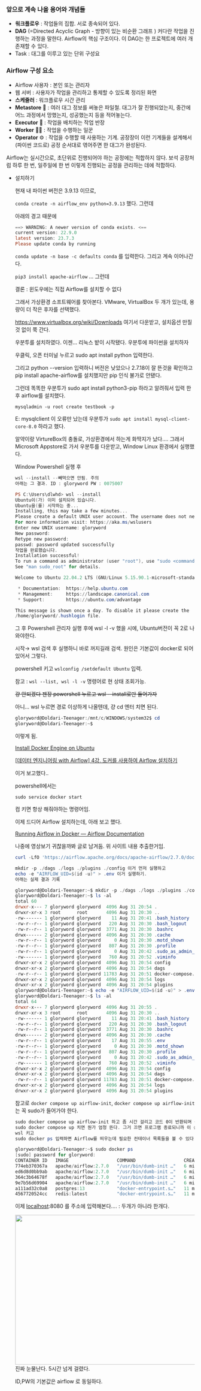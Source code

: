 ### 앞으로 계속 나올 용어와 개념들

- **워크플로우** : 작업들의 집합. 서로 종속되어 있다.
- **DAG** (=Directed Acyclic Graph - 방향이 있는 비순환 그래프 )
커다란 작업을 진행하는 과정을 말한다. Airflow의 핵심 구조이다. 
이 DAG는 한 프로젝트에 여러 개 존재할 수 있다.
- Task : 대그를 이루고 있는 단위 구성요

### Airflow 구성 요소

- Airflow 사용자 : 본인 또는 관리자
- 웹 서버 : 사용자가 작업을 관리하고 통제할 수 있도록 정리된 화면
- **스케줄러** : 워크플로우 시간 관리
- **Metastore** 📑 : 여러 대그 정보를 써놓은 파일철. 대그가 잘 진행되었는지, 중간에 어느 과정에서 망했는지, 성공했는지 등을 적어놓는다.
- **Executor** 👷 : 작업을 배치하는 작업 반장
- **Worker** 👩‍🔧 : 작업을 수행하는 일꾼
- **Operator** ⚙️ : 작업을 수행할 때 사용하는 기계. 공장장이 이런 기계들을 설계해서(파이썬 코드로) 공정 순서대로 엮어주면 한 대그가 완성된다.

Airflow는 실시간으로, 초단위로 진행되어야 하는 공정에는 적합하지 않다. 보석 공장처럼 하루 한 번, 일주일에 한 번 이렇게 진행되는 공정을 관리하는 데에 적합하다.

- 설치하기
    
    현재 내 파이썬 버전은 3.9.13 이므로,
    
    `conda create -n airflow_env python=3.9.13` 했다. 그런데
    
    아래의 경고 때문에
    
    ```powershell
    ==> WARNING: A newer version of conda exists. <==
    current version: 22.9.0
    latest version: 23.7.3
    Please update conda by running
    ```
    
    `conda update -n base -c defaults conda` 를 입력한다. 그리고 계속 이어나간다.
    
    `pip3 install apache-airflow` … 그런데
    
    결론 : 윈도우에는 직접 Airflow를 설치할 수 없다
    
    그래서 가상환경 소프트웨어를 찾아본다. VMware, VirtualBox 두 개가 있는데, 용량이 더 작은 후자를 선택했다.
    
    https://www.virtualbox.org/wiki/Downloads 여기서 다운받고, 설치옵션 만질 것 없이 쭉 간다.
    
    우분투를 설치하였다. 이젠… 리눅스 밭이 시작됐다. 우분투에 파이썬을 설치하자
    
    우클릭, 오픈 터미널 누르고 sudo apt install python 입력한다.
    
    그리고 python --version 입력하니 버전은 낮았으나 2.7.18이 잘 뜬것을 확인하고 pip install apache-airflow를 설치했지만 pip 인식 불가로 안됐다.
    
    그런데 똑똑한 우분투가 sudo apt install python3-pip 하라고 알려줘서 입력 한 후
    airflow를 설치했다.
    
    `mysqladmin -u root create testbook -p`
    
    E: mysqlclient 이 오류만 났는데 우분투가 `sudo apt install mysql-client-core-8.0` 하라고 했다.
    
    알약이랑 VirtureBox의 충돌로, 가상환경에서 하는게 화딱지가 났다…. 그래서 Microsoft Appstore로 가서 우분투를 다운받고, Window Linux 환경에서 실행했다.
    
    Window Powershell 실행 후
    
    ```powershell
    wsl --install --빼먹으면 안됨. 주의
    아래는 그 결과. ID : gloryword PW : 0075007
    
    PS C:\Users\dlwhd> wsl --install
    Ubuntu이(가) 이미 설치되어 있습니다.
    Ubuntu을(를) 시작하는 중...
    Installing, this may take a few minutes...
    Please create a default UNIX user account. The username does not need to match your Windows username.
    For more information visit: https://aka.ms/wslusers
    Enter new UNIX username: gloryword
    New password:
    Retype new password:
    passwd: password updated successfully
    작업을 완료했습니다.
    Installation successful!
    To run a command as administrator (user "root"), use "sudo <command>".
    See "man sudo_root" for details.
    
    Welcome to Ubuntu 22.04.2 LTS (GNU/Linux 5.15.90.1-microsoft-standard-WSL2 x86_64)
    
     * Documentation:  https://help.ubuntu.com
     * Management:     https://landscape.canonical.com
     * Support:        https://ubuntu.com/advantage
    
    This message is shown once a day. To disable it please create the
    /home/gloryword/.hushlogin file.
    ```
    
    그 후 Powershell 관리자 실행 후에 wsl -l -v 했을 시에, Ubuntu버전이 꼭 2로 나와야한다.
    
    시작→ wsl 검색 후 실행하니 바로 꺼지길래 검색. 원인은 기본값이 docker로 되어있어서 그렇다.
    
    powershell 키고 `wslconfig /setdefault Ubuntu` 입력.
    
    참고 : `wsl --list, wsl -l -v` 명령어로 현 상태 조회가능.
    
    ~~걍 안되겠다 젠장 powershell 누르고 wsl  --install로만 들어가자~~
    
    아니… wsl 누르면 경로 이상하게 나올텐데, 걍 cd 엔터 치면 된다.
    
    ```powershell
    gloryword@Doldari-Teenager:/mnt/c/WINDOWS/system32$ cd
    gloryword@Doldari-Teenager:~$
    ```
    
    이렇게 됨.
    
    [Install Docker Engine on Ubuntu](https://docs.docker.com/engine/install/ubuntu/)
    
    [[데이터 엔지니어링 with Airflow] 4강. 도커를 사용하여 Airflow 설치하기](https://www.youtube.com/watch?v=_6FaI70td34)
    
    이거 보고했다..
    
    powershell에서는 
    
    `sudo service docker start`
    
    컴 키면 항상 해줘야하는 명령어임.
    
    이제 드디어 Airflow 설치하는데, 아래 보고 했다.
    
    [Running Airflow in Docker — Airflow Documentation](https://airflow.apache.org/docs/apache-airflow/stable/howto/docker-compose/index.html)
    
    나중에 영상보기 귀찮을까봐 글로 남겨둠. 위 사이트 내용 추출한거임.
    
    ```powershell
    curl -LfO 'https://airflow.apache.org/docs/apache-airflow/2.7.0/docker-compose.yaml'
    
    mkdir -p ./dags ./logs ./plugins ./config 이거 먼저 실행하고
    echo -e "AIRFLOW_UID=$(id -u)" > .env 이거 실행하기.
    아래는 실제 결과 기록
    
    gloryword@Doldari-Teenager:~$ mkdir -p ./dags ./logs ./plugins ./config
    gloryword@Doldari-Teenager:~$ ls -al
    total 60
    drwxr-x--- 7 gloryword gloryword  4096 Aug 31 20:54 .
    drwxr-xr-x 3 root      root       4096 Aug 31 20:30 ..
    -rw------- 1 gloryword gloryword    11 Aug 31 20:41 .bash_history
    -rw-r--r-- 1 gloryword gloryword   220 Aug 31 20:30 .bash_logout
    -rw-r--r-- 1 gloryword gloryword  3771 Aug 31 20:30 .bashrc
    drwx------ 2 gloryword gloryword  4096 Aug 31 20:30 .cache
    -rw-r--r-- 1 gloryword gloryword     0 Aug 31 20:30 .motd_shown
    -rw-r--r-- 1 gloryword gloryword   807 Aug 31 20:30 .profile
    -rw-r--r-- 1 gloryword gloryword     0 Aug 31 20:42 .sudo_as_admin_successful
    -rw------- 1 gloryword gloryword   760 Aug 31 20:52 .viminfo
    drwxr-xr-x 2 gloryword gloryword  4096 Aug 31 20:54 config
    drwxr-xr-x 2 gloryword gloryword  4096 Aug 31 20:54 dags
    -rw-r--r-- 1 gloryword gloryword 11783 Aug 31 20:51 docker-compose.yaml
    drwxr-xr-x 2 gloryword gloryword  4096 Aug 31 20:54 logs
    drwxr-xr-x 2 gloryword gloryword  4096 Aug 31 20:54 plugins
    gloryword@Doldari-Teenager:~$ echo -e "AIRFLOW_UID=$(id -u)" > .env
    gloryword@Doldari-Teenager:~$ ls -al
    total 64
    drwxr-x--- 7 gloryword gloryword  4096 Aug 31 20:55 .
    drwxr-xr-x 3 root      root       4096 Aug 31 20:30 ..
    -rw------- 1 gloryword gloryword    11 Aug 31 20:41 .bash_history
    -rw-r--r-- 1 gloryword gloryword   220 Aug 31 20:30 .bash_logout
    -rw-r--r-- 1 gloryword gloryword  3771 Aug 31 20:30 .bashrc
    drwx------ 2 gloryword gloryword  4096 Aug 31 20:30 .cache
    -rw-r--r-- 1 gloryword gloryword    17 Aug 31 20:55 .env
    -rw-r--r-- 1 gloryword gloryword     0 Aug 31 20:30 .motd_shown
    -rw-r--r-- 1 gloryword gloryword   807 Aug 31 20:30 .profile
    -rw-r--r-- 1 gloryword gloryword     0 Aug 31 20:42 .sudo_as_admin_successful
    -rw------- 1 gloryword gloryword   760 Aug 31 20:52 .viminfo
    drwxr-xr-x 2 gloryword gloryword  4096 Aug 31 20:54 config
    drwxr-xr-x 2 gloryword gloryword  4096 Aug 31 20:54 dags
    -rw-r--r-- 1 gloryword gloryword 11783 Aug 31 20:51 docker-compose.yaml
    drwxr-xr-x 2 gloryword gloryword  4096 Aug 31 20:54 logs
    drwxr-xr-x 2 gloryword gloryword  4096 Aug 31 20:54 plugins
    ```
    
    참고로 `docker compose up airflow-init`, `docker compose up airflow-init`는 꼭 sudo가 들어가야 한다.
    
    ```powershell
    sudo docker compose up airflow-init 하고 좀 시간 걸리고 코드 0이 반환되며 성공.
    sudo docker compose up 치면 뭔가 엄청 뜬다. 그거 끄면 프로그램 종료되니까 이 상태로
    wsl 키고
    sudo docker ps 입력하면 Airflow를 띄우는데 필요한 컨테이너 목록들을 볼 수 있다.
    
    gloryword@Doldari-Teenager:~$ sudo docker ps
    [sudo] password for gloryword:
    CONTAINER ID   IMAGE                  COMMAND                  CREATED          STATUS                    PORTS                                       NAMES
    774eb370367a   apache/airflow:2.7.0   "/usr/bin/dumb-init …"   6 minutes ago    Up 6 minutes (healthy)    8080/tcp                                    gloryword-airflow-worker-1
    ed6d8d0bb9ab   apache/airflow:2.7.0   "/usr/bin/dumb-init …"   6 minutes ago    Up 6 minutes (healthy)    8080/tcp                                    gloryword-airflow-scheduler-1
    364c3b64678f   apache/airflow:2.7.0   "/usr/bin/dumb-init …"   6 minutes ago    Up 6 minutes (healthy)    8080/tcp                                    gloryword-airflow-triggerer-1
    9e7b56d69904   apache/airflow:2.7.0   "/usr/bin/dumb-init …"   6 minutes ago    Up 6 minutes (healthy)    0.0.0.0:8080->8080/tcp, :::8080->8080/tcp   gloryword-airflow-webserver-1
    a111ad32c0a8   postgres:13            "docker-entrypoint.s…"   11 minutes ago   Up 11 minutes (healthy)   5432/tcp                                    gloryword-postgres-1
    4567720524cc   redis:latest           "docker-entrypoint.s…"   11 minutes ago   Up 11 minutes (healthy)   6379/tcp                                    gloryword-redis-1
    ```
    
    이제 [localhost](http://localhost):8080 를 주소에 입력해본다…. : 두개가 아니라 한개다.
    
    
    <img src="./images/Airflow_FirstPage_Sucess.png" width="1000" height="400">
    진짜 눈물난다. 5시간 넘게 걸렸다.
    
    ID,PW의 기본값은 airflow 로 동일하다.